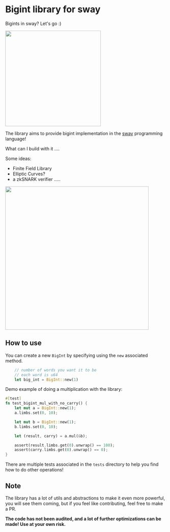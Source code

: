 # Bigint library for sway

Bigints in sway? Let's go :)

<img width="300px" src="https://i.giphy.com/media/v1.Y2lkPTc5MGI3NjExaGI5OWk3cHUwbHBsYXEybjdiMjBueGhrNmg2NDI4azNsNm5lYTI2ZiZlcD12MV9pbnRlcm5hbF9naWZfYnlfaWQmY3Q9Zw/9PyhoXey73EpW/giphy.gif" />

The library aims to provide bigint implementation in the [sway](https://docs.fuel.network/docs/sway/) programming language!

What can I build with it ....

Some ideas:
- Finite Field Library
- Elliptic Curves?
- a zkSNARK verifier .....

<img width="450px" src="https://i.giphy.com/media/v1.Y2lkPTc5MGI3NjExYXMxenh6ZjNyNnIwOHJoNXFwNWdyY29rOHlna3RyZ2J2Z2U5MXY3biZlcD12MV9pbnRlcm5hbF9naWZfYnlfaWQmY3Q9Zw/WPtzThAErhBG5oXLeS/giphy.gif" />


## How to use

You can create a new `BigInt` by specifying using the `new` associated method.

```rust
    // number of words you want it to be
    // each word is u64
    let big_int = BigInt::new(1)
```

Demo example of doing a multiplication with the library:
```rust
#[test]
fn test_bigint_mul_with_no_carry() {
    let mut a = BigInt::new(1);
    a.limbs.set(0, 10);

    let mut b = BigInt::new(1);
    b.limbs.set(0, 10);

    let (result, carry) = a.mul(&b);

    assert(result.limbs.get(0).unwrap() == 100);
    assert(carry.limbs.get(0).unwrap() == 0);
}
```

There are multiple tests associated in the `tests` directory to help you find how to do other operations!

## Note

The library has a lot of utils and abstractions to make it even more powerful, you will see them coming, but if you feel like contributing, feel free to make a PR.

**The code has not been audited, and a lot of further optimizations can be made! Use at your own risk.**
